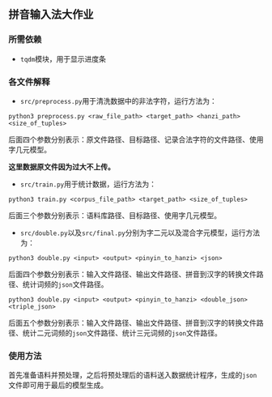 ## 拼音输入法大作业

### 所需依赖

- `tqdm`模块，用于显示进度条

### 各文件解释

- `src/preprocess.py`用于清洗数据中的非法字符，运行方法为：

```shell
python3 preprocess.py <raw_file_path> <target_path> <hanzi_path> <size_of_tuples>
```

后面四个参数分别表示：原文件路径、目标路径、记录合法字符的文件路径、使用字几元模型。

**这里数据原文件因为过大不上传。**

- `src/train.py`用于统计数据，运行方法为：

```shell
python3 train.py <corpus_file_path> <target_path> <size_of_tuples>
```

后面三个参数分别表示：语料库路径、目标路径、使用字几元模型。

- `src/double.py`以及`src/final.py`分别为字二元以及混合字元模型，运行方法为：

```shell
python3 double.py <input> <output> <pinyin_to_hanzi> <json>
```

后面四个参数分别表示：输入文件路径、输出文件路径、拼音到汉字的转换文件路径、统计词频的`json`文件路径。

```shell
python3 double.py <input> <output> <pinyin_to_hanzi> <double_json> <triple_json>
```

后面五个参数分别表示：输入文件路径、输出文件路径、拼音到汉字的转换文件路径、统计二元词频的`json`文件路径、统计三元词频的`json`文件路径。

### 使用方法

首先准备语料并预处理，之后将预处理后的语料送入数据统计程序，生成的`json`文件即可用于最后的模型生成。